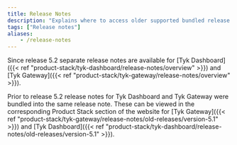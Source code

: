 ```yaml
---
title: Release Notes
description: "Explains where to access older supported bundled release notes for Tyk Dashboard and Tyk Gateway"
tags: ["Release notes"]
aliases:
    - /release-notes
---
```

Since release 5.2 separate release notes are available for [Tyk Dashboard]({{< ref "product-stack/tyk-dashboard/release-notes/overview" >}}) and [Tyk Gateway]({{< ref "product-stack/tyk-gateway/release-notes/overview" >}}).

Prior to release 5.2 release notes for Tyk Dashboard and Tyk Gateway were bundled into the same release note. These can be viewed in the corresponding Product Stack section of the website for [Tyk Gateway]({{< ref "product-stack/tyk-gateway/release-notes/old-releases/version-5.1" >}}) and [Tyk Dashboard]({{< ref "product-stack/tyk-dashboard/release-notes/old-releases/version-5.1" >}}).
